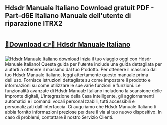 ## Hdsdr Manuale Italiano Download gratuit PDF - Part-d6E Italiano Manuale dell'utente di riparazione lTRX2

# <h2><a href="http://dfdckt.blite.top/?on=Hdsdr+Manuale+Italiano">🔗Download 👉🔴 Hdsdr Manuale Italiano</a></h2>

[![Hdsdr Manuale Italiano download](https://i.imgur.com/lujVjoI.png)](http://dfdckt.blite.top/?on=Hdsdr+Manuale+Italiano)
Inizia il tuo viaggio oggi con Hdsdr Manuale Italiano! Questa guida per l'utente include una guida dettagliata per aiutarti a ottenere il massimo dal tuo Prodotto. Per ottenere il massimo dal tuo Hdsdr Manuale Italiano, leggi attentamente questo manuale prima dell'uso. Fornisce istruzioni dettagliate su come impostare il prodotto e informazioni su come utilizzare le sue varie funzioni e funzioni. Le funzionalità avanzate di Hdsdr Manuale Italiano includono la scansione delle impronte digitali, L'integrazione della Casa Intelligente, gli aggiornamenti automatici e i comandi vocali personalizzabili, tutti accessibili e personalizzati dall'interfaccia. Ci auguriamo che Hdsdr Manuale Italiano ti abbia fornito informazioni preziose per dare il via al tuo nuovo dispositivo. In caso di problemi, contattare il nostro Servizio Clienti.
